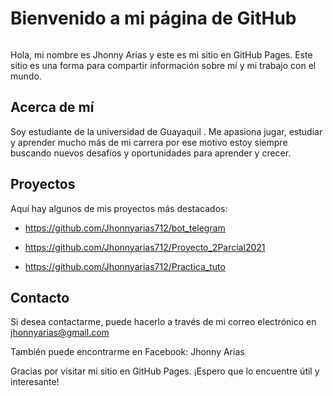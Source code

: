 # Bienvenido a mi página de GitHub
![]()

Hola, mi nombre es Jhonny Arias y este es mi sitio en GitHub Pages. Este sitio es una forma para compartir información sobre mí y mi trabajo con el mundo.

## Acerca de mí
Soy estudiante de la universidad de Guayaquil . Me apasiona jugar, estudiar y aprender mucho más de mi carrera por ese motivo estoy siempre buscando nuevos desafíos y oportunidades para aprender y crecer.

## Proyectos
Aquí hay algunos de mis proyectos más destacados:

- https://github.com/Jhonnyarias712/bot_telegram

- https://github.com/Jhonnyarias712/Proyecto_2Parcial2021

- https://github.com/Jhonnyarias712/Practica_tuto

## Contacto
Si desea contactarme, puede hacerlo a través de mi correo electrónico en jhonnyarias@gmail.com

También puede encontrarme en Facebook: Jhonny Arias

Gracias por visitar mi sitio en GitHub Pages. ¡Espero que lo encuentre útil y interesante!

